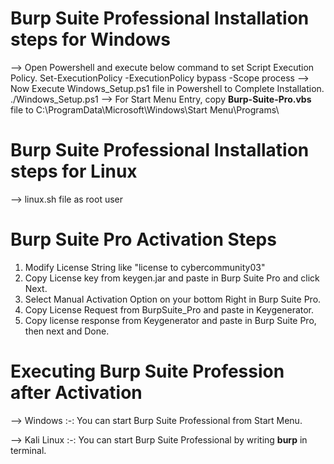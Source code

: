 # Burp Suite Professional Installation steps for Windows

--> Open Powershell and execute below command to set Script Execution Policy.
	Set-ExecutionPolicy -ExecutionPolicy bypass -Scope process
--> Now Execute Windows_Setup.ps1 file in Powershell to Complete Installation.
	./Windows_Setup.ps1
--> For Start Menu Entry, copy **Burp-Suite-Pro.vbs** file to 
	C:\ProgramData\Microsoft\Windows\Start Menu\Programs\

# Burp Suite Professional Installation steps for Linux
--> linux.sh file as root user

# Burp Suite Pro Activation Steps
1. Modify License String like "license to cybercommunity03"
2. Copy License key from keygen.jar and paste in Burp Suite Pro and click Next.
3. Select Manual Activation Option on your bottom Right in Burp Suite Pro.
4. Copy License Request from BurpSuite_Pro and paste in Keygenerator.
5. Copy license response from Keygenerator and paste in Burp Suite Pro, then next and Done.


# Executing Burp Suite Profession after Activation

--> Windows :-: You can start Burp Suite Professional from Start Menu.

--> Kali Linux :-: You can start Burp Suite Professional by writing **burp** in terminal.
